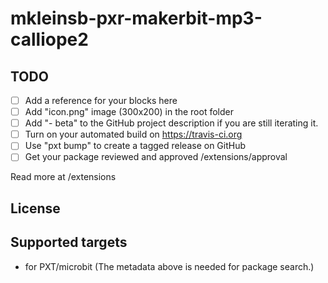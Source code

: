 # mkleinsb-pxr-makerbit-mp3-calliope2



## TODO

- [ ] Add a reference for your blocks here
- [ ] Add "icon.png" image (300x200) in the root folder
- [ ] Add "- beta" to the GitHub project description if you are still iterating it.
- [ ] Turn on your automated build on https://travis-ci.org
- [ ] Use "pxt bump" to create a tagged release on GitHub
- [ ] Get your package reviewed and approved /extensions/approval

Read more at /extensions

## License



## Supported targets

* for PXT/microbit
(The metadata above is needed for package search.)

